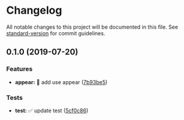 # Changelog

All notable changes to this project will be documented in this file. See [standard-version](https://github.com/conventional-changelog/standard-version) for commit guidelines.

## 0.1.0 (2019-07-20)


### Features

* **appear:** :tada: add use appear ([7b93be5](https://github.com/vivaxy/use-appear/commit/7b93be5))


### Tests

* **test:** :white_check_mark: update test ([5cf0c86](https://github.com/vivaxy/use-appear/commit/5cf0c86))
